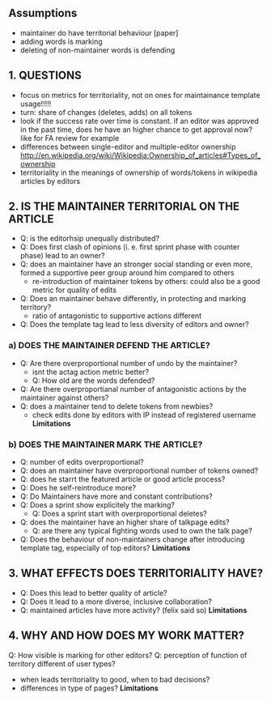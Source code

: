 
## Assumptions
- maintainer do have territorial behaviour [paper]
- adding words is marking
- deleting of non-maintainer words is defending

## 1. QUESTIONS
- focus on metrics for territoriality, not on ones for maintainance template usage!!!!!
- turn: share of changes (deletes, adds) on all tokens
- look if the success rate over time is constant. if an editor was approved in the past time, does he have an higher chance to get approval now? like for FA review for example
- differences between single-editor and multiple-editor ownership http://en.wikipedia.org/wiki/Wikipedia:Ownership_of_articles#Types_of_ownership
- territoriality in the meanings of ownership of words/tokens in wikipedia articles by editors

## 2. IS THE MAINTAINER TERRITORIAL ON THE ARTICLE
- Q: is the editorhsip unequally distributed?
- Q: Does first clash of opinions (i. e. first sprint phase with counter phase) lead to an owner?
- Q: does an maintainer have an stronger social standing or even more, formed a supportive peer group around him compared to others
   - re-introduction of maintainer tokens by others: could also be a good metric for quality of edits
- Q: Does an maintainer behave differently, in protecting and marking territory?
   - ratio of antagonistic to supportive actions different 
- Q: Does the template tag lead to less diversity of editors and owner?

### a) DOES THE MAINTAINER DEFEND THE ARTICLE?
- Q: Are there overproportional number of undo by the maintainer? 
    - isnt the actag action metric better?
    - Q: How old are the words defended?
- Q: Are there overproportianal number of antagonistic actions by the maintainer against others?
- Q: does a maintainer tend to delete tokens from newbies?
   - check edits done by editors with IP instead of registered username
**Limitations**

### b) DOES THE MAINTAINER MARK THE ARTICLE?
- Q: number of edits overproportional? 
- Q: does an maintainer have overproportional number of tokens owned?
- Q: does he starrt the featured article or good article process?
- Q: Does he self-reintroduce more?
- Q: Do Maintainers have more and constant contributions?
- Q: Does a sprint show explicitely the marking?
  - Q: Does a sprint start with overproportional deletes?
- Q: does the maintainer have an higher share of talkpage edits?
  - Q: are there any typical fighting words used to own the talk page?
- Q: Does the behaviour of non-maintainers change after introducing template tag, especially of top editors?
**Limitations**

## 3. WHAT EFFECTS DOES TERRITORIALITY HAVE?
- Q: Does this lead to better quality of article?
- Q: Does it lead to a more diverse, inclusive collaboration?
- Q: maintained articles have more activity? (felix said so)
**Limitations**

## 4. WHY AND HOW DOES MY WORK MATTER?
Q: How visible is marking for other editors?
Q: perception of function of territory different of user types?
- when leads territoriality to good, when to bad decisions?
- differences in type of pages?
**Limitations**



